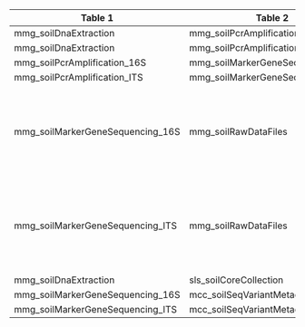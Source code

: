 |Table 1|Table 2|Join By|
|------------------|-------------------|-----------|
|mmg_soilDnaExtraction|mmg\_soilPcrAmplification\_16S|dnaSampleID|
|mmg_soilDnaExtraction|mmg\_soilPcrAmplification\_ITS|dnaSampleID|
|mmg\_soilPcrAmplification\_16S|mmg\_soilMarkerGeneSequencing\_16S|dnaSampleID|
|mmg\_soilPcrAmplification\_ITS|mmg\_soilMarkerGeneSequencing\_ITS|dnaSampleID|
|mmg\_soilMarkerGeneSequencing\_16S|mmg_soilRawDataFiles|Not fully automatable: Filter the raw data table to only 16S samples, then join on dnaSampleID|
|mmg\_soilMarkerGeneSequencing\_ITS|mmg_soilRawDataFiles|Not fully automatable: Filter the raw data table to only ITS samples, then join on dnaSampleID|
|mmg_soilDnaExtraction|sls_soilCoreCollection|geneticSampleID|
|mmg\_soilMarkerGeneSequencing\_16S|mcc\_soilSeqVariantMetadata\_16S|dnaSampleID|
|mmg\_soilMarkerGeneSequencing\_ITS|mcc\_soilSeqVariantMetadata\_ITS|dnaSampleID|